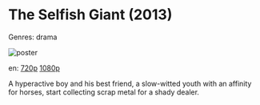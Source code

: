 # The Selfish Giant (2013)

Genres: drama

![poster](http://image.tmdb.org/t/p/w500/gPMtPK05pO16Ki0nu7ILZVm0FQZ.jpg)

en:
  [720p](magnet:?xt=urn:btih:927FAB8644CF8ABFADD593481DF55801E5D49B38&tr=udp://glotorrents.pw:6969/announce&tr=udp://tracker.opentrackr.org:1337/announce&tr=udp://torrent.gresille.org:80/announce&tr=udp://tracker.openbittorrent.com:80&tr=udp://tracker.coppersurfer.tk:6969&tr=udp://tracker.leechers-paradise.org:6969&tr=udp://p4p.arenabg.ch:1337&tr=udp://tracker.internetwarriors.net:1337)
  [1080p](magnet:?xt=urn:btih:126DF00F56453CED8B1829E37C069DDF308E17D8&tr=udp://glotorrents.pw:6969/announce&tr=udp://tracker.opentrackr.org:1337/announce&tr=udp://torrent.gresille.org:80/announce&tr=udp://tracker.openbittorrent.com:80&tr=udp://tracker.coppersurfer.tk:6969&tr=udp://tracker.leechers-paradise.org:6969&tr=udp://p4p.arenabg.ch:1337&tr=udp://tracker.internetwarriors.net:1337)
  


A hyperactive boy and his best friend, a slow-witted youth with an affinity for horses, start collecting scrap metal for a shady dealer.